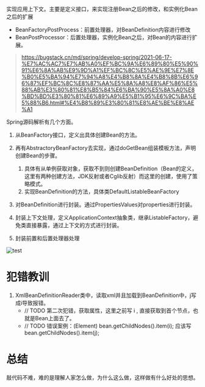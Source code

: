 实现应用上下文。主要是定义接口，来实现注册Bean之后的修改，和实例化Bean之后的扩展
- BeanFactoryPostProcess：前置处理器，对BeanDefinition内容进行修改
- BeanPostProcessor：后置处理器，实例化Bean之后，对Bean的内容进行扩展。
> https://bugstack.cn/md/spring/develop-spring/2021-06-17-%E7%AC%AC7%E7%AB%A0%EF%BC%9A%E6%89%80%E5%90%91%E6%8A%AB%E9%9D%A1%EF%BC%8C%E5%AE%9E%E7%8E%B0%E5%BA%94%E7%94%A8%E4%B8%8A%E4%B8%8B%E6%96%87%EF%BC%8C%E8%87%AA%E5%8A%A8%E8%AF%86%E5%88%AB%E3%80%81%E8%B5%84%E6%BA%90%E5%8A%A0%E8%BD%BD%E3%80%81%E6%89%A9%E5%B1%95%E6%9C%BA%E5%88%B6.html#%E4%B8%89%E3%80%81%E8%AE%BE%E8%AE%A1

Spring源码解析有几个方面。
1. 从BeanFactory接口，定义出具体创建Bean的方法。
2. 再有AbstractoryBeanFactory去实现，通过doGetBean组装模板方法，声明创建Bean的步骤。
    1. 具体有从单例获取对象，获取不到则创建BeanDefinition（Bean的定义，这里有两种创建方法，JDK反射或者Cglib反射）而这里的创建，使用了策略模式。
    2. 实现BeanDefinition的方法，具体类DefaultListableBeanFactory

3. 对BeanDefinition进行封装。通过PropertiesValues对properties进行封装。

4. 封装上下文处理，定义ApplicationContext抽象类，继承ListableFactory，避免类直接暴露，通过上下文的方式进行封装。

5. 封装前置和后置处理器处理

![test](G:\框架\spring_source_code_lear\small_spring_step_06\src\image\context.jpg) 

# 犯错教训
1. XmlBeanDefinitionReader类中，读取xml并且加载到BeanDefinition中，j写成i导致报错。
   - // TODO 第二次犯错，获取属性，这里之前写 i , 直接获取到首个节点，也就是Bean上面去了。
   - // TODO 错误案例：(Element) bean.getChildNodes().item(i); 应该写bean.getChildNodes().item(j);

# 总结
敲代码不难，难的是理解人家怎么做，为什么这么做，这样做有什么好处的思想。